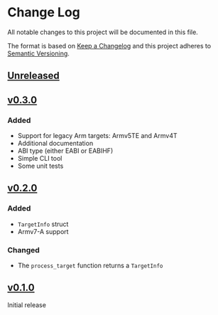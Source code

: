 # Change Log

All notable changes to this project will be documented in this file.

The format is based on [Keep a Changelog](http://keepachangelog.com/)
and this project adheres to [Semantic Versioning](http://semver.org/).

## [Unreleased]

## [v0.3.0]

### Added

- Support for legacy Arm targets: Armv5TE and Armv4T
- Additional documentation
- ABI type (either EABI or EABIHF)
- Simple CLI tool
- Some unit tests

## [v0.2.0]

### Added

* `TargetInfo` struct
* Armv7-A support

### Changed

* The `process_target` function returns a `TargetInfo`

## [v0.1.0]

Initial release

[Unreleased]: https://github.com/rust-embedded/aarch32/compare/arm-targets-v0.3.0...HEAD
[v0.3.0]: https://github.com/rust-embedded/aarch32/compare/arm-targets-v0.2.0...arm-targets-v0.3.0
[v0.2.0]: https://github.com/rust-embedded/aarch32/compare/arm-targets-v0.1.0...arm-targets-v0.2.0
[v0.1.0]: https://github.com/rust-embedded/aarch32/releases/tag/arm-targets-v0.1.0
